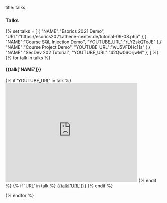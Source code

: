 title: talks

### Talks

<p>
    <div class="container group-container">
        {%
            set talks = [
                {
                    "NAME":"Esorics 2021 Demo",
                    "URL":"https://esorics2021.athene-center.de/tutorial-09-08.php"
                },{
                    "NAME":"Course SQL Injection Demo",
                    "YOUTUBE_URL":"rLY2skQTeJE"
                },{
                    "NAME":"Course Project Demo",
                    "YOUTUBE_URL":"wU5VFDHc11s"
                },{
                    "NAME":"SecDev 202 Tutorial",
                    "YOUTUBE_URL":"42Qw06OrjwM"
                },
            ]
        %}
        {% for talk in talks %}
        <div class="row clearfix layout layout-left">
            <div class="col-xs-12 col-sm-4 col-md-3 col-print-12 details">
                <h4>{{talk['NAME']}}</h4>
                {% if 'YOUTUBE_URL' in talk %}
                <iframe width="420" height="315" src="https://www.youtube-nocookie.com/embed/{{talk['YOUTUBE_URL']}}"
                    frameborder="0" allow="autoplay; encrypted-media" allowfullscreen></iframe>
                {% endif %}
                {% if 'URL' in talk %}
                <a href="{{talk['URL']}}" target="_blank" class="link">{{talk['URL']}}</a>
                {% endif %}
                <p class="no-print">
                </p>
            </div>
        </div>
        {% endfor %}
    </div>
</p>